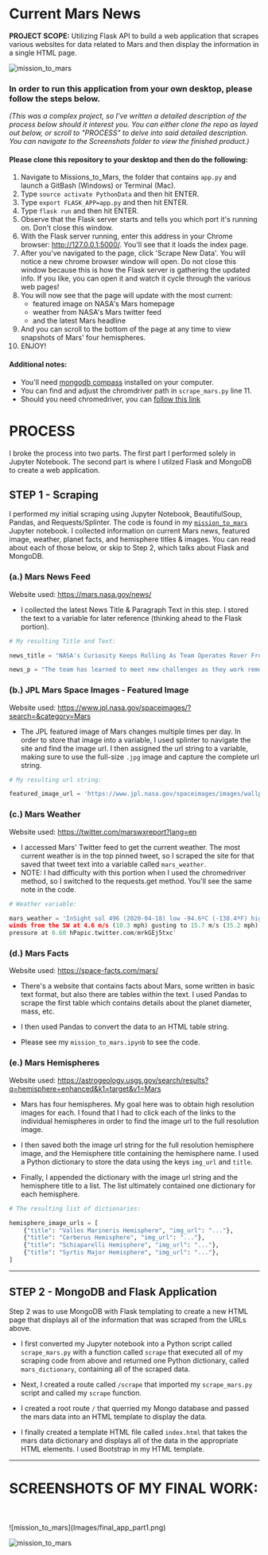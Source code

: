 # Current Mars News
<b>PROJECT SCOPE:</b> Utilizing Flask API to build a web application that scrapes various websites for data related to Mars and then display the information in a single HTML page.

![mission_to_mars](Images/mission_to_mars.png)

### In order to run this application from your own desktop, please follow the steps below. 
*(This was a complex project, so I've written a detailed description of the process below should it interest you.  You can either clone the repo as layed out below, or scroll to "PROCESS" to delve into said detailed description.  You can navigate to the Screenshots folder to view the finished product.)*

#### Please clone this repository to your desktop and then do the following:    
1. Navigate to Missions_to_Mars, the folder that contains ``app.py`` and launch a GitBash (Windows) or Terminal (Mac). 
2. Type ``source activate PythonData`` and then hit ENTER.
3. Type ``export FLASK_APP=app.py`` and then hit ENTER.  
4. Type ``flask run`` and then hit ENTER.      
5. Observe that the Flask server starts and tells you which port it's running on. Don't close this window.     
6. With the Flask server running, enter this address in your Chrome browser: http://127.0.0.1:5000/. You'll see that it loads the index page.      
7. After you've navigated to the page, click 'Scrape New Data'. You will notice a new chrome browser window will open.  Do not close this window because this is how the Flask server is gathering the updated info. If you like, you can open it and watch it cycle through the various web pages!
8. You will now see that the page will update with the most current:  
      + featured image on NASA's Mars homepage     
      + weather from NASA's Mars twitter feed  
      + and the latest Mars headline     
9. And you can scroll to the bottom of the page at any time to view snapshots of Mars' four hemispheres.     
10. ENJOY!

#### Additional notes:
* You'll need [mongodb compass](https://www.mongodb.com/products/compass) installed on your computer. 
* You can find and adjust the chromdriver path in ``scrape_mars.py`` line 11.   
* Should you need chromedriver, you can [follow this link](https://sites.google.com/a/chromium.org/chromedriver/downloads)




# PROCESS
I broke the process into two parts.  The first part I performed solely in Jupyter Notebook.  The second part is where I utilzed Flask and MongoDB to create a web application. 



## STEP 1 - Scraping

I performed my initial scraping using Jupyter Notebook, BeautifulSoup, Pandas, and Requests/Splinter.  The code is found in my [`mission_to_mars`](https://github.com/VallieTracy/NASA-Scraping/blob/master/Missions_to_Mars/mission_to_mars.ipynb) Jupyter notebook.  I collected information on current Mars news, featured image, weather, planet facts, and hemisphere titles & images.  You can read about each of those below, or skip to Step 2, which talks about Flask and MongoDB.

### (a.) Mars News Feed     

Website used: https://mars.nasa.gov/news/

* I collected the latest News Title & Paragraph Text in this step.  I stored the text to a variable for later reference (thinking ahead to the Flask portion).
```python
# My resulting Title and Text:

news_title = "NASA's Curiosity Keeps Rolling As Team Operates Rover From Home"

news_p = "The team has learned to meet new challenges as they work remotely on the Mars mission."
```

### (b.) JPL Mars Space Images - Featured Image     

Website used: https://www.jpl.nasa.gov/spaceimages/?search=&category=Mars

* The JPL featured image of Mars changes multiple times per day.  In order to store that image into a variable, I used splinter to navigate the site and find the image url.  I then assigned the url string to a variable, making sure to use the full-size `.jpg` image and capture the complete url string.

```python
# My resulting url string:

featured_image_url = 'https://www.jpl.nasa.gov/spaceimages/images/wallpaper/PIA16565-1920x1200.jpg'
```

### (c.) Mars Weather     
Website used: https://twitter.com/marswxreport?lang=en

* I accessed Mars' Twitter feed to get the current weather.  The most current weather is in the top pinned tweet, so I scraped the site for that saved that tweet text into a variable called `mars_weather`.     
* NOTE: I had difficulty with this portion when I used the chromedriver method, so I switched to the requests.get method.  You'll see the same note in the code.

```python
# Weather variable:

mars_weather = 'InSight sol 496 (2020-04-18) low -94.6ºC (-138.4ºF) high -6.2ºC (20.9ºF)
winds from the SW at 4.6 m/s (10.3 mph) gusting to 15.7 m/s (35.2 mph)
pressure at 6.60 hPapic.twitter.com/mrkGEj5txc'
```

### (d.) Mars Facts     
Website used: https://space-facts.com/mars/

* There's a website that contains facts about Mars, some written in basic text format, but also there are tables within the text.  I used Pandas to scrape the first table which contains details about the planet diameter, mass, etc.  

* I then used Pandas to convert the data to an HTML table string.     

* Please see my `mission_to_mars.ipynb` to see the code.

### (e.) Mars Hemispheres     
Website used: https://astrogeology.usgs.gov/search/results?q=hemisphere+enhanced&k1=target&v1=Mars

* Mars has four hemispheres.  My goal here was to obtain high resolution images for each.  I found that I had to click each of the links to the individual hemispheres in order to find the image url to the full resolution image.

* I then saved both the image url string for the full resolution hemisphere image, and the Hemisphere title containing the hemisphere name. I used a Python dictionary to store the data using the keys `img_url` and `title`.

* Finally, I appended the dictionary with the image url string and the hemisphere title to a list. The list ultimately contained one dictionary for each hemisphere.

```python
# The resulting list of dictionaries:

hemisphere_image_urls = [
    {"title": "Valles Marineris Hemisphere", "img_url": "..."},
    {"title": "Cerberus Hemisphere", "img_url": "..."},
    {"title": "Schiaparelli Hemisphere", "img_url": "..."},
    {"title": "Syrtis Major Hemisphere", "img_url": "..."},
]
```

- - -

## STEP 2 - MongoDB and Flask Application

Step 2 was to use MongoDB with Flask templating to create a new HTML page that displays all of the information that was scraped from the URLs above.

* I first converted my Jupyter notebook into a Python script called `scrape_mars.py` with a function called `scrape` that executed all of my scraping code from above and returned one Python dictionary, called `mars_dictionary`, containing all of the scraped data.

* Next, I created a route called `/scrape` that imported my `scrape_mars.py` script and called my `scrape` function.

* I created a root route `/` that querried my Mongo database and passed the mars data into an HTML template to display the data.

* I finally created a template HTML file called `index.html` that takes the mars data dictionary and displays all of the data in the appropriate HTML elements.  I used Bootstrap in my HTML template.


- - -

# SCREENSHOTS OF MY FINAL WORK: 
<br>
<br>
![mission_to_mars](Images/final_app_part1.png)

![mission_to_mars](Images/final_app_part2.png)




